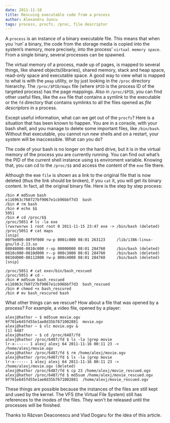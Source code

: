 ```yaml
---
date: 2011-11-18
title: Rescuing executable code from a process
author: Alexandru Juncu
tags: process, procfs, /proc, file descriptor
---
```


A `process` is an instance of a binary executable file. This means that when
you ‘run’ a  binary, the code from the storage media is copied into the
system’s memory, more precisely, into the process’ `virtual memory space`.
From a single binary, several processes can be spawned.

<!--more-->

The virtual memory of a process, made up of pages, is mapped to several
things, like shared objects(libraries), shared memory, stack and heap space,
read-only space and executable space. A good way to view what is mapped to
what is with the `pmap` utility, or by just looking in the `/proc` directory
hierarchy. The `/proc/$PID/maps` file (where `$PID` is the process ID of the
targeted process) has the page mappings. Also in `/proc/$PID`, you can find
other useful files, like the `exe` file that contains a symlink to the
executable or the `fd` directory that contains symlinks to all the files
opened as _file descriptors_ in a process.

Except useful information, what can we get out of the `procfs`? Here is a
situation that has been known to happen. You are in a console, with your bash
shell, and you manage to delete some important files, like `/bin/bash`.
Without that executable, you cannot run new shells and on a restart, your
system will be inaccessible. What can you do?

The code of your bash is no longer on the hard drive, but it is in the virtual
memory of the process you are currently running. You can find out what’s the
PID of the current shell instance using `$$` enviroment variable. Knowing
that, you can cd to the `/proc/$$` and access the content of the `exe` file
there.

Although the exe `file` is shown as a link to the original file that is now
deleted (thus the link should be broken), if you `cat` it, you will get its
binary content. In fact, all the original binary file. Here is the step by
step process:

	/bin # md5sum bash
	e116963c760727bf9067e1cb96bbf7d3  bash
	/bin # rm bash
	/bin # echo $$
	5051
	/bin # cd /proc/$$
	/proc/5051 # ls -la exe
	lrwxrwxrwx 1 root root 0 2011-11-15 23:47 exe -> /bin/bash (deleted)
	/proc/5051 # cat maps
	[snip]
	00f9e000-00f9f000 rw-p 0001c000 08:01 263123     /lib/i386-linux-gnu/ld-2.13.so
	08048000-0810c000 r-xp 00000000 08:01 284760     /bin/bash (deleted)
	0810c000-0810d000 r--p 000c3000 08:01 284760     /bin/bash (deleted)
	0810d000-08112000 rw-p 000c4000 08:01 284760     /bin/bash (deleted)
	[snip]

	/proc/5051 # cat exe>/bin/bash_rescued
	/proc/5051 # cd -
	/bin # md5sum bash_rescued
	e116963c760727bf9067e1cb96bbf7d3  bash_rescued
	/bin # chmod +x bash_rescured
	/bin # mv bash_rescured bash

What other things can we rescue? How about a file that was opened by a
process? For example, a video file, opened by a player:

	alexj@hathor ~ $ md5sum movie.ogv
	9f701e645fd55e1ae8d35b7671002881  movie.ogv
	alexj@hathor ~ $ vlc movie.ogv &
	[1] 6487
	alexj@hathor ~ $ cd /proc/6487/fd
	alexj@hathor /proc/6487/fd $ ls -la |grep movie
	lr-x------ 1 alexj alexj 64 2011-11-16 00:11 23 -> /home/alexj/movie.ogv
	alexj@hathor /proc/6487/fd $ rm /home/alexj/movie.ogv
	alexj@hathor /proc/6487/fd $ ls -la |grep movie
	lr-x------ 1 alexj alexj 64 2011-11-16 00:11 23 -> /home/alexj/movie.ogv (deleted)
	alexj@hathor /proc/6487/fd $ cp 23 /home/alexj/movie_rescued.ogv
	alexj@hathor /proc/6487/fd $ md5sum /home/alexj/movie_rescued.ogv
	9f701e645fd55e1ae8d35b7671002881  /home/alexj/movie_rescued.ogv

These things are possible because the instances of the files are still kept
and used by the kernel. The VFS (the Virtual File System) still has references
to the inodes of the files. They won't be released until the
processes will be finished.

Thanks to Răzvan Deaconescu and Vlad Dogaru for the idea of this article.

